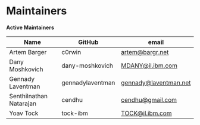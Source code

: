Maintainers
===========

**Active Maintainers**

| Name | GitHub | email
|------|--------|----------------------
| Artem Barger | c0rwin | <artem@bargr.net>
| Dany Moshkovich | dany-moshkovich | <MDANY@il.ibm.com>
| Gennady Laventman | gennadylaventman | <gennady@laventman.net>
| Senthilnathan Natarajan | cendhu | <cendhu@gmail.com>
| Yoav Tock | tock-ibm | <TOCK@il.ibm.com>